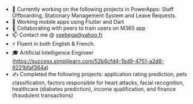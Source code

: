 
- 🔭 Currently working on the following projects in PowerApps: Staff Offboarding, Stationary Management System and Leave Requests.
- 🌱 Working mobile apps using Flutter and Dart
- 👯 Collaborating with peers to train users on M365 app
- 📫 Contact me @ ysebega@yahoo.fr
- ⚡ Fluent in both English & French.
- 🎓 Artificial Intelligence Engineer (https://success.simplilearn.com/52b6cfd4-1bd9-4751-a2d8-9221bfaf364a)
- ✍ Completed the following projects: application rating prediction, pets classification, factors responsible for heart attacks, facial recognition, healthcare (diabetes prediction), income qualification,  and finance (fraudulent transactions)

